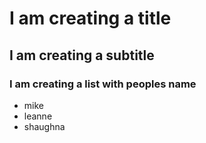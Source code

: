# I am creating a title

## I am creating a subtitle

### I am creating a list with peoples name
- mike
- leanne
- shaughna
